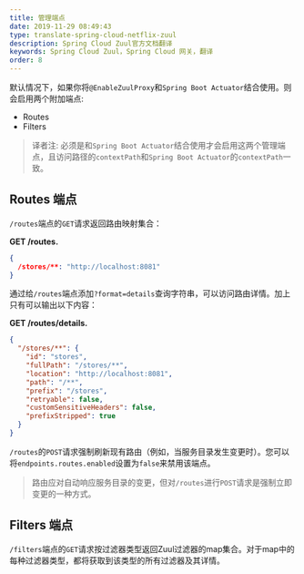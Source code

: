 ```yaml
---
title: 管理端点
date: 2019-11-29 08:49:43
type: translate-spring-cloud-netflix-zuul
description: Spring Cloud Zuul官方文档翻译
keywords: Spring Cloud Zuul，Spring Cloud 网关，翻译
order: 8
---
```


默认情况下，如果你将`@EnableZuulProxy`和`Spring Boot Actuator`结合使用。则会启用两个附加端点:

* Routes
* Filters

> 译者注:
> 必须是和`Spring Boot Actuator`结合使用才会启用这两个管理端点，且访问路径的`contextPath`和`Spring Boot Actuator`的`contextPath`一致。

## Routes 端点

`/routes`端点的`GET`请求返回路由映射集合：

**GET /routes.**

```json
{
  /stores/**: "http://localhost:8081"
}
```

通过给`/routes`端点添加`?format=details`查询字符串，可以访问路由详情。加上只有可以输出以下内容：

**GET /routes/details.**

```json
{
  "/stores/**": {
    "id": "stores",
    "fullPath": "/stores/**",
    "location": "http://localhost:8081",
    "path": "/**",
    "prefix": "/stores",
    "retryable": false,
    "customSensitiveHeaders": false,
    "prefixStripped": true
  }
}
```

`/routes`的`POST`请求强制刷新现有路由（例如，当服务目录发生变更时）。您可以将`endpoints.routes.enabled`设置为`false`来禁用该端点。

> 路由应对自动响应服务目录的变更，但对`/routes`进行`POST`请求是强制立即变更的一种方式。

## Filters 端点

`/filters`端点的`GET`请求按过滤器类型返回Zuul过滤器的map集合。对于map中的每种过滤器类型，都将获取到该类型的所有过滤器及其详情。


